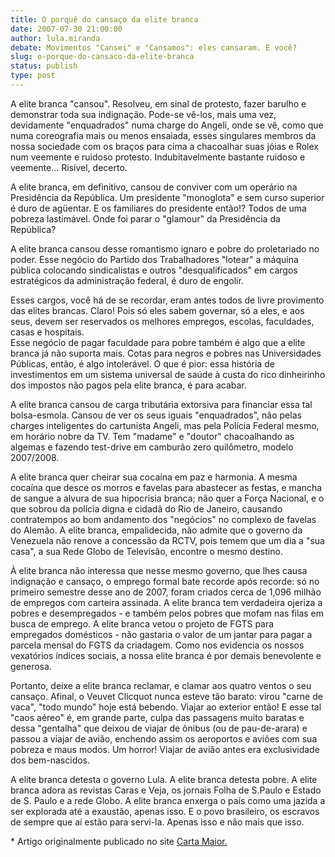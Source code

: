 ```yaml
---
title: O porquê do cansaço da elite branca
date: 2007-07-30 21:00:00
author: lula.miranda
debate: Movimentos "Cansei" e "Cansamos": eles cansaram. E você?
slug: o-porque-do-cansaco-da-elite-branca
status: publish 
type: post
---
```


A elite branca "cansou". Resolveu, em sinal de protesto, fazer barulho e demonstrar toda sua indignação. Pode-se vê-los, mais uma vez, devidamente "enquadrados" numa charge do Angeli, onde se vê, como que numa coreografia mais ou menos ensaiada, esses singulares membros da nossa sociedade com os braços para cima a chacoalhar suas jóias e Rolex num veemente e ruidoso protesto. Indubitavelmente bastante ruidoso e veemente... Risível, decerto.


A elite branca, em definitivo, cansou de conviver com um operário na Presidência da República. Um presidente "monoglota" e sem curso superior é duro de agüentar. E os familiares do presidente então!? Todos de uma pobreza lastimável. Onde foi parar o "glamour" da Presidência da República?


A elite branca cansou desse romantismo ignaro e pobre do proletariado no poder. Esse negócio do Partido dos Trabalhadores "lotear" a máquina pública colocando sindicalistas e outros "desqualificados" em cargos estratégicos da administração federal, é duro de engolir. 


Esses cargos, você há de se recordar, eram antes todos de livre provimento das elites brancas. Claro! Pois só eles sabem governar, só a eles, e aos seus, devem ser reservados os melhores empregos, escolas, faculdades, casas e hospitais.  
Esse negócio de pagar faculdade para pobre também é algo que a elite branca já não suporta mais. Cotas para negros e pobres nas Universidades Públicas, então, é algo intolerável. O que é pior: essa história de investimentos em um sistema universal de saúde à custa do rico dinheirinho dos impostos não pagos pela elite branca, é para acabar.


A elite branca cansou de carga tributária extorsiva para financiar essa tal bolsa-esmola. Cansou de ver os seus iguais "enquadrados", não pelas charges inteligentes do cartunista Angeli, mas pela Polícia Federal mesmo, em horário nobre da TV. Tem "madame" e "doutor" chacoalhando as algemas e fazendo test-drive em camburão zero quilômetro, modelo 2007/2008.


A elite branca quer cheirar sua cocaína em paz e harmonia. A mesma cocaína que desce os morros e favelas para abastecer as festas, e mancha de sangue a alvura de sua hipocrisia branca; não quer a Força Nacional, e o que sobrou da polícia digna e cidadã do Rio de Janeiro, causando contratempos ao bom andamento dos "negócios" no complexo de favelas do Alemão. A elite branca, empalidecida, não admite que o governo da Venezuela não renove a concessão da RCTV, pois temem que um dia a "sua casa", a sua Rede Globo de Televisão, encontre o mesmo destino. 


À elite branca não interessa que nesse mesmo governo, que lhes causa indignação e cansaço, o emprego formal bate recorde após recorde: só no primeiro semestre desse ano de 2007, foram criados cerca de 1,096 milhão de empregos com carteira assinada. A elite branca tem verdadeira ojeriza a pobres e desempregados - e também pelos pobres que mofam nas filas em busca de emprego. A elite branca vetou o projeto de FGTS para empregados domésticos - não gastaria o valor de um jantar para pagar a parcela mensal do FGTS da criadagem. Como nos evidencia os nossos vexatórios índices sociais, a nossa elite branca é por demais benevolente e generosa.


Portanto, deixe a elite branca reclamar, e clamar aos quatro ventos o seu cansaço. Afinal, o Veuvet Clicquot nunca esteve tão barato: virou "carne de vaca", "todo mundo" hoje está bebendo. Viajar ao exterior então! E esse tal "caos aéreo" é, em grande parte, culpa das passagens muito baratas e dessa "gentalha" que deixou de viajar de ônibus (ou de pau-de-arara) e passou a viajar de avião, enchendo assim os aeroportos e aviões com sua pobreza e maus modos. Um horror! Viajar de avião antes era exclusividade dos bem-nascidos.


A elite branca detesta o governo Lula. A elite branca detesta pobre. A elite branca adora as revistas Caras e Veja, os jornais Folha de S.Paulo e Estado de S. Paulo e a rede Globo. A elite branca enxerga o país como uma jazida a ser explorada até a exaustão, apenas isso. E o povo brasileiro, os escravos de sempre que aí estão para servi-la. Apenas isso e não mais que isso.


\* Artigo originalmente publicado no site [Carta Maior.](http://www.cartamaior.com.br)


